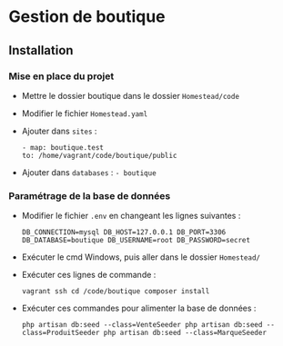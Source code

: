 # Gestion de boutique

## Installation

### Mise en place du projet

- Mettre le dossier boutique dans le dossier ``Homestead/code`` 
- Modifier le fichier ``Homestead.yaml``
- Ajouter dans ``sites`` :

    ```
  - map: boutique.test
    to: /home/vagrant/code/boutique/public
    ```

- Ajouter dans ``databases`` :
``- boutique``

### Paramétrage de la base de données

- Modifier le fichier ``.env`` en changeant les lignes suivantes : 

    ``
DB_CONNECTION=mysql
DB_HOST=127.0.0.1
DB_PORT=3306
DB_DATABASE=boutique
DB_USERNAME=root
DB_PASSWORD=secret
    ``

- Exécuter le cmd Windows, puis aller dans le dossier ``Homestead/`` 
- Exécuter ces lignes de commande :

    ``
  vagrant ssh
  cd /code/boutique
  composer install
    ``

 - Exécuter ces commandes pour alimenter la base de données : 

    ``
  php artisan db:seed --class=VenteSeeder
  php artisan db:seed --class=ProduitSeeder
  php artisan db:seed --class=MarqueSeeder
    ``
  

 
    
